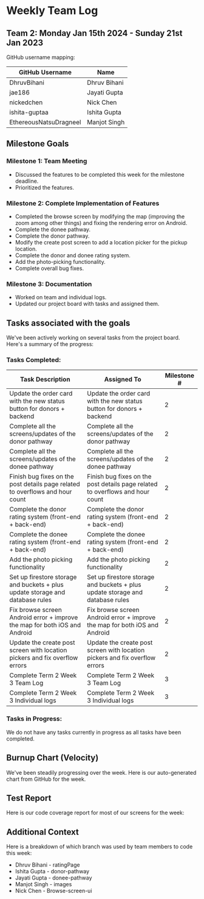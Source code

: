 # Weekly Team Log

## Team 2: Monday Jan 15th 2024 - Sunday 21st Jan 2023

GitHub username mapping:

| GitHub Username | Name |
| --- | --- |
| DhruvBihani | Dhruv Bihani |
| jae186 | Jayati Gupta |
| nickedchen | Nick Chen |
| ishita-guptaa | Ishita Gupta |
| EthereousNatsuDragneel | Manjot Singh |

## Milestone Goals

### Milestone 1: Team Meeting

- Discussed the features to be completed this week for the milestone deadline.
- Prioritized the features.

### Milestone 2: Complete Implementation of Features

- Completed the browse screen by modifying the map (improving the zoom among other things) and fixing the rendering error on Android.
- Complete the donee pathway.
- Complete the donor pathway.
- Modify the create post screen to add a location picker for the pickup location.
- Complete the donor and donee rating system.
- Add the photo-picking functionality.
- Complete overall bug fixes.

### Milestone 3: Documentation

- Worked on team and individual logs.
- Updated our project board with tasks and assigned them.

## Tasks associated with the goals

We've been actively working on several tasks from the project board. Here's a summary of the progress:

### Tasks Completed:

| Task Description | Assigned To | Milestone # |
| --- | --- | --- |
| Update the order card with the new status button for donors + backend | Update the order card with the new status button for donors + backend | 2 |
| Complete all the screens/updates of the donor pathway | Complete all the screens/updates of the donor pathway | 2 |
| Complete all the screens/updates of the donee pathway | Complete all the screens/updates of the donee pathway | 2 |
| Finish bug fixes on the post details page related to overflows and hour count | Finish bug fixes on the post details page related to overflows and hour count | 2 |
| Complete the donor rating system (front-end + back-end) | Complete the donor rating system (front-end + back-end) | 2 |
| Complete the donee rating system (front-end + back-end) | Complete the donee rating system (front-end + back-end) | 2 |
| Add the photo picking functionality | Add the photo picking functionality | 2 |
| Set up firestore storage and buckets + plus update storage and database rules | Set up firestore storage and buckets + plus update storage and database rules | 2 |
| Fix browse screen Android error + improve the map for both iOS and Android | Fix browse screen Android error + improve the map for both iOS and Android | 2 |
| Update the create post screen with location pickers and fix overflow errors | Update the create post screen with location pickers and fix overflow errors | 2 |
| Complete Term 2 Week 3 Team Log | Complete Term 2 Week 3 Team Log | 3 |
| Complete Term 2 Week 3 Individual logs | Complete Term 2 Week 3 Individual logs | 3 |

### Tasks in Progress:

We do not have any tasks currently in progress as all tasks have been completed.

## Burnup Chart (Velocity)

We've been steadily progressing over the week. Here is our auto-generated chart from GitHub for the week.

## Test Report

Here is our code coverage report for most of our screens for the week:

## Additional Context

Here is a breakdown of which branch was used by team members to code this week:

- Dhruv Bihani - ratingPage
- Ishita Gupta - donor-pathway
- Jayati Gupta - donee-pathway
- Manjot Singh - images
- Nick Chen - Browse-screen-ui